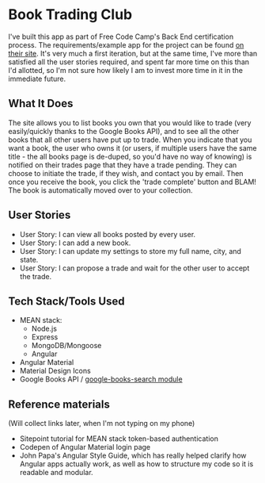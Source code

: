 # Book Trading Club
I've built this app as part of Free Code Camp's Back End certification process. The requirements/example app for the project can be found [on their site](https://www.freecodecamp.com/challenges/manage-a-book-trading-club). It's very much a first iteration, but at the same time, I've more than satisfied all the user stories required, and spent far more time on this than I'd allotted, so I'm not sure how likely I am to invest more time in it in the immediate future.

## What It Does
The site allows you to list books you own that you would like to trade (very easily/quickly thanks to the Google Books API), and to see all the other books that all other users have put up to trade. When you indicate that you want a book, the user who owns it (or users, if multiple users have the same title - the all books page is de-duped, so you'd have no way of knowing) is notified on their trades page that they have a trade pending. They can choose to initiate the trade, if they wish, and contact you by email. Then once you receive the book, you click the 'trade complete' button and BLAM! The book is automatically moved over to your collection.

## User Stories
- User Story: I can view all books posted by every user.
- User Story: I can add a new book.
- User Story: I can update my settings to store my full name, city, and state.
- User Story: I can propose a trade and wait for the other user to accept the trade.

## Tech Stack/Tools Used
- MEAN stack:
    - Node.js
    - Express
    - MongoDB/Mongoose
    - Angular
- Angular Material
- Material Design Icons
- Google Books API / [google-books-search module](https://www.npmjs.com/package/google-books-search)

## Reference materials
(Will collect links later, when I'm not typing on my phone)
- Sitepoint tutorial for MEAN stack token-based authentication
- Codepen of Angular Material login page
- John Papa's Angular Style Guide, which has really helped clarify how Angular apps actually work, as well as how to structure my code so it is readable and modular.

